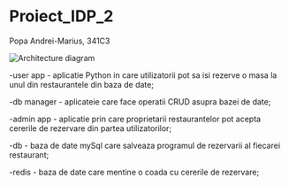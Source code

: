 # Proiect_IDP_2
Popa Andrei-Marius, 341C3

![Architecture diagram](img1.png)

-user app - aplicatie Python in care utilizatorii pot sa isi rezerve o masa la unul din restaurantele din baza de date;

-db manager - aplicateie care face operatii CRUD asupra bazei de date;

-admin app - aplicatie prin care proprietarii restaurantelor pot acepta cererile de rezervare din partea utilizatorilor;

-db - baza de date mySql care salveaza programul de rezervarii al fiecarei restaurant;

-redis - baza de date care mentine o coada cu cererile de rezervare;

